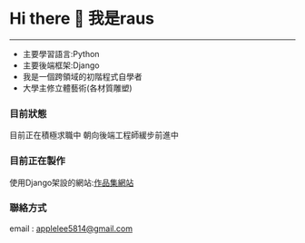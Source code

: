 # Hi there 👋 我是raus
***

- 主要學習語言:Python
- 主要後端框架:Django
- 我是一個跨領域的初階程式自學者
- 大學主修立體藝術(各材質雕塑)
### 目前狀態
目前正在積極求職中
朝向後端工程師緩步前進中
### 目前正在製作
使用Django架設的網站:[作品集網站](https://qaluxraus.ddns.net/ "作品集網站")

### 聯絡方式
email : applelee5814@gmail.com


